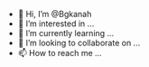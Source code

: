 - 👋 Hi, I’m @Bgkanah
- 👀 I’m interested in ...
- 🌱 I’m currently learning ...
- 💞️ I’m looking to collaborate on ...
- 📫 How to reach me ...

<!---
Bgkanah/Bgkanah is a ✨ special ✨ repository because its `README.md` (this file) appears on your GitHub profile.
You can click the Preview link to take a look at your changes.
--->
